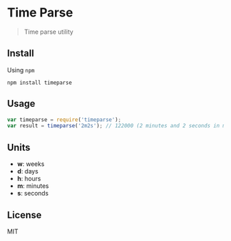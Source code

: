 # Time Parse

> Time parse utility

## Install

Using `npm`

```
npm install timeparse
```

## Usage

```js
var timeparse = require('timeparse');
var result = timeparse('2m2s'); // 122000 (2 minutes and 2 seconds in miliseconds)
```

## Units

- **w**: weeks
- **d**: days
- **h**: hours
- **m**: minutes
- **s**: seconds

## License

MIT
